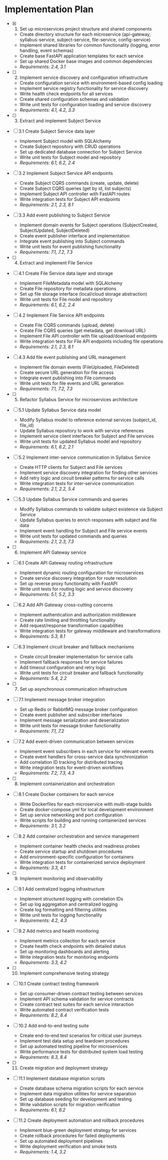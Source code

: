 # Implementation Plan

- [x] 1. Set up microservices project structure and shared components





  - Create directory structure for each microservice (api-gateway, syllabus-service, subject-service, file-service, config-service)
  - Implement shared libraries for common functionality (logging, error handling, event schemas)
  - Create base FastAPI application templates for each service
  - Set up shared Docker base images and common dependencies
  - _Requirements: 2.4, 3.1_

- [ ] 2. Implement service discovery and configuration infrastructure
  - Create configuration service with environment-based config loading
  - Implement service registry functionality for service discovery
  - Write health check endpoints for all services
  - Create shared configuration schemas and validation
  - Write unit tests for configuration loading and service discovery
  - _Requirements: 4.1, 4.2, 3.3_

- [ ] 3. Extract and implement Subject Service
- [ ] 3.1 Create Subject Service data layer
  - Implement Subject model with SQLAlchemy
  - Create Subject repository with CRUD operations
  - Set up dedicated database connection for Subject Service
  - Write unit tests for Subject model and repository
  - _Requirements: 6.1, 6.2, 2.4_

- [ ] 3.2 Implement Subject Service API endpoints
  - Create Subject CQRS commands (create, update, delete)
  - Create Subject CQRS queries (get by id, list subjects)
  - Implement Subject API controller with FastAPI routes
  - Write integration tests for Subject API endpoints
  - _Requirements: 2.1, 2.3, 8.1_

- [ ] 3.3 Add event publishing to Subject Service
  - Implement domain events for Subject operations (SubjectCreated, SubjectUpdated, SubjectDeleted)
  - Create event publisher interface and implementation
  - Integrate event publishing into Subject commands
  - Write unit tests for event publishing functionality
  - _Requirements: 7.1, 7.2, 7.3_

- [ ] 4. Extract and implement File Service
- [ ] 4.1 Create File Service data layer and storage
  - Implement FileMetadata model with SQLAlchemy
  - Create File repository for metadata operations
  - Set up file storage interface (local/cloud storage abstraction)
  - Write unit tests for File model and repository
  - _Requirements: 6.1, 6.2, 2.4_

- [ ] 4.2 Implement File Service API endpoints
  - Create File CQRS commands (upload, delete)
  - Create File CQRS queries (get metadata, get download URL)
  - Implement File API controller with file upload/download endpoints
  - Write integration tests for File API endpoints including file operations
  - _Requirements: 2.1, 2.3, 8.1_

- [ ] 4.3 Add file event publishing and URL management
  - Implement file domain events (FileUploaded, FileDeleted)
  - Create secure URL generation for file access
  - Integrate event publishing into File commands
  - Write unit tests for file events and URL generation
  - _Requirements: 7.1, 7.2, 7.3_

- [ ] 5. Refactor Syllabus Service for microservices architecture
- [ ] 5.1 Update Syllabus Service data model
  - Modify Syllabus model to reference external services (subject_id, file_id)
  - Update Syllabus repository to work with service references
  - Implement service client interfaces for Subject and File services
  - Write unit tests for updated Syllabus model and repository
  - _Requirements: 6.1, 6.2, 2.1_

- [ ] 5.2 Implement inter-service communication in Syllabus Service
  - Create HTTP clients for Subject and File services
  - Implement service discovery integration for finding other services
  - Add retry logic and circuit breaker patterns for service calls
  - Write integration tests for inter-service communication
  - _Requirements: 2.1, 2.2, 5.4_

- [ ] 5.3 Update Syllabus Service commands and queries
  - Modify Syllabus commands to validate subject existence via Subject Service
  - Update Syllabus queries to enrich responses with subject and file data
  - Implement event handling for Subject and File service events
  - Write unit tests for updated commands and queries
  - _Requirements: 2.1, 2.3, 7.3_

- [ ] 6. Implement API Gateway service
- [ ] 6.1 Create API Gateway routing infrastructure
  - Implement dynamic routing configuration for microservices
  - Create service discovery integration for route resolution
  - Set up reverse proxy functionality with FastAPI
  - Write unit tests for routing logic and service discovery
  - _Requirements: 5.1, 5.2, 3.3_

- [ ] 6.2 Add API Gateway cross-cutting concerns
  - Implement authentication and authorization middleware
  - Create rate limiting and throttling functionality
  - Add request/response transformation capabilities
  - Write integration tests for gateway middleware and transformations
  - _Requirements: 5.3, 8.1_

- [ ] 6.3 Implement circuit breaker and fallback mechanisms
  - Create circuit breaker implementation for service calls
  - Implement fallback responses for service failures
  - Add timeout configuration and retry logic
  - Write unit tests for circuit breaker and fallback functionality
  - _Requirements: 5.4, 2.2_

- [ ] 7. Set up asynchronous communication infrastructure
- [ ] 7.1 Implement message broker integration
  - Set up Redis or RabbitMQ message broker configuration
  - Create event publisher and subscriber interfaces
  - Implement message serialization and deserialization
  - Write unit tests for message broker functionality
  - _Requirements: 7.1, 7.2_

- [ ] 7.2 Add event-driven communication between services
  - Implement event subscribers in each service for relevant events
  - Create event handlers for cross-service data synchronization
  - Add correlation ID tracking for distributed tracing
  - Write integration tests for event-driven workflows
  - _Requirements: 7.2, 7.3, 4.3_

- [ ] 8. Implement containerization and orchestration
- [ ] 8.1 Create Docker containers for each service
  - Write Dockerfiles for each microservice with multi-stage builds
  - Create docker-compose.yml for local development environment
  - Set up service networking and port configuration
  - Write scripts for building and running containerized services
  - _Requirements: 3.1, 3.2_

- [ ] 8.2 Add container orchestration and service management
  - Implement container health checks and readiness probes
  - Create service startup and shutdown procedures
  - Add environment-specific configuration for containers
  - Write integration tests for containerized service deployment
  - _Requirements: 3.3, 4.1_

- [ ] 9. Implement monitoring and observability
- [ ] 9.1 Add centralized logging infrastructure
  - Implement structured logging with correlation IDs
  - Set up log aggregation and centralized logging
  - Create log formatting and filtering utilities
  - Write unit tests for logging functionality
  - _Requirements: 4.2, 4.3_

- [ ] 9.2 Add metrics and health monitoring
  - Implement metrics collection for each service
  - Create health check endpoints with detailed status
  - Set up monitoring dashboards and alerting
  - Write integration tests for monitoring endpoints
  - _Requirements: 3.3, 4.2_

- [ ] 10. Implement comprehensive testing strategy
- [ ] 10.1 Create contract testing framework
  - Set up consumer-driven contract testing between services
  - Implement API schema validation for service contracts
  - Create contract test suites for each service interaction
  - Write automated contract verification tests
  - _Requirements: 8.2, 8.4_

- [ ] 10.2 Add end-to-end testing suite
  - Create end-to-end test scenarios for critical user journeys
  - Implement test data setup and teardown procedures
  - Set up automated testing pipeline for microservices
  - Write performance tests for distributed system load testing
  - _Requirements: 8.3, 8.4_

- [ ] 11. Create migration and deployment strategy
- [ ] 11.1 Implement database migration scripts
  - Create database schema migration scripts for each service
  - Implement data migration utilities for service separation
  - Set up database seeding for development and testing
  - Write validation scripts for migration verification
  - _Requirements: 6.1, 6.2_

- [ ] 11.2 Create deployment automation and rollback procedures
  - Implement blue-green deployment strategy for services
  - Create rollback procedures for failed deployments
  - Set up automated deployment pipelines
  - Write deployment verification and smoke tests
  - _Requirements: 1.4, 3.2_